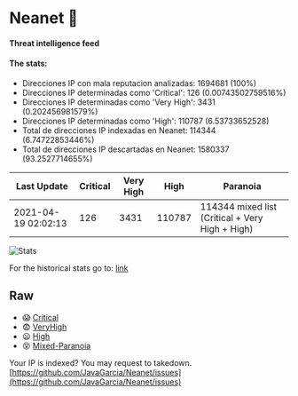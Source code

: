 # Neanet :hocho:
#### Threat intelligence feed
#### The stats:

- Direcciones IP con mala reputacion analizadas: 1694681 (100%)
- Direcciones IP determinadas como 'Critical':  126 (0.00743502759516%)
- Direcciones IP determinadas como 'Very High':  3431 (0.202456981579%)
- Direcciones IP determinadas como 'High':  110787 (6.53733652528)
- Total de direcciones IP indexadas en Neanet:  114344 (6.74722853446%)
- Total de direcciones IP descartadas en Neanet:  1580337 (93.2527714655%)

| Last Update | Critical | Very High | High | Paranoia |
| --- | --- | --- | --- | --- |
| 2021-04-19 02:02:13 | 126 | 3431 | 110787 | 114344 mixed list (Critical + Very High + High)|

![Stats](https://docs.google.com/spreadsheets/d/e/2PACX-1vSnaNMIXVabIpDJjufMlzH7poXnshF3mgd8Is1g9ytUEzVsP5my4Trn8f-xkoLLQ38xpL3HtmUexLo6/pubchart?oid=501124687&format=image)

For the historical stats go to: [link](/stats.csv)
## Raw
- :scream: [Critical](https://raw.githubusercontent.com/JavaGarcia/Neanet/master/blacklists/neanet_critical.txt)
- :fearful: [VeryHigh](https://raw.githubusercontent.com/JavaGarcia/Neanet/master/blacklists/neanet_veryHigh.txtt)
- :frowning: [High](https://raw.githubusercontent.com/JavaGarcia/Neanet/master/blacklists/neanet_high.txt)
- :dizzy_face: [Mixed-Paranoia](https://raw.githubusercontent.com/JavaGarcia/Neanet/master/blacklists/neanet_all.txt)


Your IP is indexed? You may request to takedown. [https://github.com/JavaGarcia/Neanet/issues](https://github.com/JavaGarcia/Neanet/issues)






























































































































































































































































































































































































































































































































































































































































































































































































































































































































































































































































































































































































































































































































































































































































































































































































































































































































































































































































































































































































































































































































































































































































































































































































































































































































































































































































































































































































































































































































































































































































































































































































































































































































































































































































































































































































































































































































































































































































































































































































































































































































































































































































































































































































































































































































































































































































































































































































































































































































































































































































































































































































































































































































































































































































































































































































































































































































































































































































































































